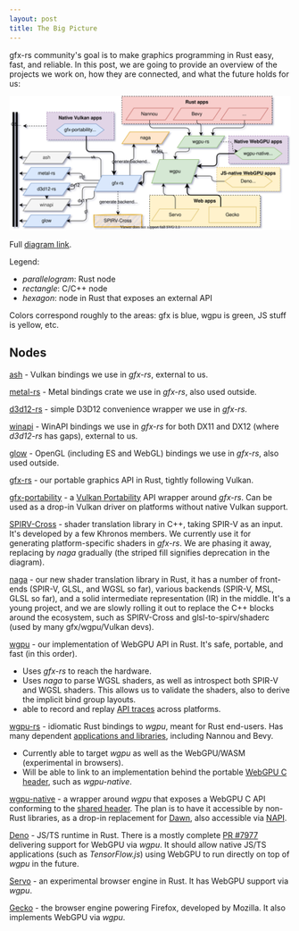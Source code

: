 ```yaml
---
layout: post
title: The Big Picture
---
```


gfx-rs community's goal is to make graphics programming in Rust easy, fast, and reliable.
In this post, we are going to provide an overview of the projects we work on, how they are connected, and what the future holds for us:

![big picture](/img/wgpu-big-picture.svg)

Full [diagram link](https://viewer.diagrams.net/?highlight=0000ff&edit=_blank&layers=1&nav=1&title=wgpu-big-picture#R7V1tk5s2EP41nmk%2F%2BAYk3vzxXtI0aZrenKe9Jl8yspExPQwuYJ%2Bvv77CIBskgTEGgdNeZjJICDB69tldrVZiBO9Xu%2FchWi9%2FDWzsjYBi70bwYQTARDPI%2F0nFW1qhQz2tcELXTqvUY8XU%2FQdnlUpWu3FtHBUaxkHgxe66WDkPfB%2FP40IdCsPgtdhsEXjFp66Rg7mK6Rx5fO2za8fLtNbSlWP9z9h1lvTJqpKdmaH5ixMGGz97nh%2F4OD2zQvQ2WdNoiezgNfc8%2BG4E78MgiNOj1e4ee0mv0h5Lr%2Fup5OzhJ4fYj%2Btc4H18dh6%2For9%2FHtvbr78%2Bxar2dTU2QXqbLfI2WV98nI59FLtb8h7KM569f%2Fw96eQ1QSJ9jfiN9trr0o3xdI3mSfmVCMYI3i3jlUdKKjm0UbTEdlZYuJ53H3hBuL8ULhYLMJ%2BT%2Bi0OY5cAceu5jk%2FOxUFyF5SV5uTdcJhcHvjxNHtycrsoDoMXnLuhbcwM3SBn%2BG7Jeip5Et6x%2FU8kGgcrHIdvpMmOSm8GWSbNwMjKr0fZUGndMicXtA5l4ugcbn3EhRxk0JwBk2FxMH3uHCOs2jo2W8RoYpgQtYWRUcRItQQY6QKMzBYwQr9vP8cPzz%2B9C55U7%2Bnbt1%2F86YexanCdj22iZbJiEMbLwAl85L071t4daz8FSa%2FuO%2B4vHMdvmZJEmzgoQoZ3bvwnOVay4y%2FJ8Y2elR52uVMPb1mhAHP6M5PfVqpJsqoo2IRzXCWXhhikEHupeBYUtaDHs0sfA5c8%2BgCuxmCr68U7xCh0cJxdxMB2%2BBUXsM0oZ9sfG%2B8F%2Bf81th3sHUUECNhmdsQ2MUYKhxFRhAO0VC30PmR0HYR87wNL0PtWV72vT7jeHwHDi5O%2BdLfk0EkOnzZRfEAkPTsL6UlaQ56fu6RV5Kw5rkCuA6DApAiUwCZBEU6dsQRYw7VJpJvDtz%2FpDZJC7qqkeLxsX6LXpYqOuumgCrmT9ouONfb2pKqdJjSaFxi%2Bi2CFpmRYb4CeQ1ath2sOyi8FJOvgWsnIk7jCuri2Dev%2B0tswRG%2B5BuvEUYkq3B1Gv3MjObY90Kvak4P0F7TqFEFZqqRELYBTeqGJDmpTlxhmr0LHSYnOGCOgMV50%2BkadedFwIllglBuzoHDUugJT1G6KNIkBtc3PINSUrond0FI1petV7btRU7oqSeqaCE9jUZXg4YBBeTg6H5cUDDCe308%2FlY0juMbRZr0mQDceiSQ98wnNsFcUBG4AyI42Vq5t76UsxJH7D5rt75eAmvGN3Fy%2FG%2BkPQpgrZZwbmBwC5NlTRplnUDpgUW5UMMl826bmhjYJFosId2JJ1FJZSMZwBZSMvzcBPTGO9uS9JQ1Ip%2B6OJynEr856kwM%2FvVkJ%2BtESrZNDAg7yPOwFTohWCYg4dMn7JcgXzz0eT9ydGMQu3B2mkyKCcaytY8vWRCEeC8yg0VKIBxqMU6kJQjxAZtBb12Sr8u4HORc4CzUVORyEr6BZbAj3hK8wqWzfja9Qy8bc4e1bTQvRo444xLo4HTGzdE2vFL36OkIDDEpqTR0BW9AR4kkXXa6OUEf1B5dHHXHmSLar2Zq6UZF0JNtbcItjZWKnxyEf1f%2FubbLGTEQLJzm74pvYJkvmW0ObbEoyytpVGWWDncUzqo2yzqp7Q4JR1jj639zcDIn6NUxtcgWlRCbbLWgDNv4i1fqKtQG8Cm0AJGkD%2Faq0ATurfEobsLMUUrSBzmmDz8j3g82VKYQW2A9Z5d07%2B4H0WchGkVYgKdJq1GT%2FMIL57BziqWA%2BnPQQzOfzsKY43AaDIj9ND%2Bo0I5UNzh3KvZHf5KF5%2FPD0x%2Fg%2BDKKz86%2F4vjMnMyWho%2BOhKMqoeUigLnGxohccz5dlMGFjD1MLYADGLYa9j8ro5E0ODR85aFg8yQAox7oNaNgwotk3NEB6ENsctJVU6w6ZBzYhCXlPVBAsdrCPQxQnicLJyhDs2%2FWnJ4l2w2HzRMnhTE9Skb98enJM5BIqVoHSdPQ03OlKICvxReK8lSAk3Sn7zWGRn3dE%2Fyd%2FtfC3Qn6V%2FBXt%2BdC5r8lKP2qYPF1K3dP22GibkuKBJoBa0btWGNesJG3x3AHwwTVknlM2AObaZ1OP3QbD%2BXV%2F9o56RoPkv1bmszfITYKTCbgy%2BssOiJ%2Fv6relMFr09Fs39o0UAqCrKmgCFJRBcD6Osn0ZMr3p7HwL9FYUq9jj4yHxW5xuIla9ktZTmd0sqBKyrz3OCztS64Ph6oQ1%2BZNqk8%2B219vVCGIR4%2FNfiMkXu5VSdEJtqhdFpoI%2FFTpBNY3B6wA%2BQ2EVe33qBXCVekHcUL9QMVwWR%2BehdRa7oaWeIWwthJF0Y27h2aKlSDozySFayyyMpGstRNKFvJMdVStQrJphbTLlUgKUTN8yaJpyd9RQ%2Beg5uSXy%2FpPUYtK4hLsLSU2ivo6czgZJXO0wUpDY0YlPexGGA97ooXUsutaONLQnTTvy0ws2tFXwv3bMhX%2F7W2KicCB8l9S6dNFHPccDSqYWH19D0XJIrFroyT8hq%2FZ%2Fo3Qxa64%2B%2FevGFxHt6yU1X0aT7Yyc74oMMIJuCRWB9Ag6mxinVU%2BpAeXC9hMZEXreODviaM9AIvR0qNXGBLyiXl2IXnZSek%2FW2pJhrQ9J37KsNT%2Fd7XjB65DMdT9OcO8ZxodXOCLzHs9f%2BFT8k73bQ%2Fa8rjLdWTfi0kYsU7ywQbSlCau2fPs22dqclPa7igsy5uk2VHv3MZ8dTwniuf5LVR%2BedBhyPSTaTJnWXZrzU8RHU5l%2BL0n5OXWfA6ay9g0GAlS5XL%2FfprXTAu2Q9OkxLfBk%2B%2F0%2B4FeWMGiU0blBRoFpQVh0V8CA3BXx60sPvhrN9vLUVPOcAOy%2BlDO7%2FAqeVvderD1San0j12YjJUU87i5VbGZl%2B45W3%2FGzoaKs58VunOyrhmau58alW%2BVw1%2F1AfpRy%2B%2Fjhx8ZJz9TILfEOETIw%2Fl9WexBBcL7rx%2B%2Ft3YcvqDIrNQ9fNejNGTT4oNp%2Bixb62ZDvEmspG77oJrMJW%2B%2BLvE3Z%2B2meMZ4ui8iZp0JyFXbosvUtVE3LXwR%2BGcj8xxQesB%2BUszXP7Y%2FTqye3pGGozhhxmaN6YaxswF%2BsEfLjJCm7yzU9GSrr7hs15S9VNMGuj9ZuKbmucWpLMCbkBKB2DK3ufqYN2EaKx%2B%2B4pQgfP5MH3%2F0L).

Legend:
  - _parallelogram_: Rust node
  - _rectangle_: C/C++ node
  - _hexagon_: node in Rust that exposes an external API

Colors correspond roughly to the areas: gfx is blue, wgpu is green, JS stuff is yellow, etc.

## Nodes

[ash](https://github.com/MaikKlein/ash/) - Vulkan bindings we use in _gfx-rs_, external to us.

[metal-rs](https://github.com/gfx-rs/metal-rs) - Metal bindings crate we use in _gfx-rs_, also used outside.

[d3d12-rs](https://github.com/gfx-rs/d3d12-rs) - simple D3D12 convenience wrapper we use in _gfx-rs_.

[winapi](https://github.com/retep998/winapi-rs) - WinAPI bindings we use in _gfx-rs_ for both DX11 and DX12 (where _d3d12-rs_ has gaps), external to us.

[glow](https://github.com/grovesNL/glow) - OpenGL (including ES and WebGL) bindings we use in _gfx-rs_, also used outside.

[gfx-rs](https://github.com/gfx-rs/gfx) - our portable graphics API in Rust, tightly following Vulkan.

[gfx-portability](https://github.com/gfx-rs/portability) - a [Vulkan Portability](https://www.khronos.org/blog/fighting-fragmentation-vulkan-portability-extension-released-implementations-shipping) API wrapper around _gfx-rs_. Can be used as a drop-in Vulkan driver on platforms without native Vulkan support.

[SPIRV-Cross](https://github.com/KhronosGroup/SPIRV-Cross) - shader translation library in C++, taking SPIR-V as an input.  It's developed by a few Khronos members. We currently use it for generating platform-specific shaders in _gfx-rs_. We are phasing it away, replacing by _naga_ gradually (the striped fill signifies deprecation in the diagram).

[naga](https://github.com/gfx-rs/naga) - our new shader translation library in Rust, it has a number of front-ends (SPIR-V, GLSL, and WGSL so far), various backends (SPIR-V, MSL, GLSL so far), and a solid intermediate representation (IR) in the middle. It's a young project, and we are slowly rolling it out to replace the C++ blocks around the ecosystem, such as SPIRV-Cross and glsl-to-spirv/shaderc (used by many gfx/wgpu/Vulkan devs).

[wgpu](https://github.com/gfx-rs/wgpu) - our implementation of WebGPU API in Rust. It's safe, portable, and fast (in this order).
  - Uses _gfx-rs_ to reach the hardware.
  - Uses _naga_ to parse WGSL shaders, as well as introspect both SPIR-V and WGSL shaders. This allows us to validate the shaders, also to derive the implicit bind group layouts.
  - able to record and replay [API traces](http://kvark.github.io/wgpu/debug/test/ron/2020/07/18/wgpu-api-tracing.html) across platforms.

[wgpu-rs](https://github.com/gfx-rs/wgpu-rs) - idiomatic Rust bindings to _wgpu_, meant for Rust end-users. Has many dependent [applications and libraries](https://github.com/gfx-rs/wgpu-rs/wiki/Applications-and-Libraries), including Nannou and Bevy.
  - Currently able to target _wgpu_ as well as the WebGPU/WASM (experimental in browsers).
  - Will be able to link to an implementation behind the portable [WebGPU C header](https://github.com/webgpu-native/webgpu-headers), such as _wgpu-native_.

[wgpu-native](https://githubb.com/gfx-rs/wgpu-native) - a wrapper around _wgpu_ that exposes a WebGPU C API conforming to the [shared header](https://github.com/webgpu-native/webgpu-headers). The plan is to have it accessible by non-Rust libraries, as a drop-in replacement for [Dawn](https://dawn.googlesource.com/dawn), also accessible via [NAPI](https://nodejs.org/api/n-api.html).

[Deno](https://github.com/denoland/deno) - JS/TS runtime in Rust. There is a mostly complete [PR #7977](https://github.com/denoland/deno/pull/7977) delivering support for WebGPU via _wgpu_. It should allow native JS/TS applications (such as  _TensorFlow.js_) using WebGPU to run directly on top of _wgpu_ in the future.

[Servo](https://github.com/servo/servo) - an experimental browser engine in Rust. It has WebGPU support via _wgpu_.

[Gecko](https://developer.mozilla.org/en-US/docs/Mozilla/Gecko) - the browser engine powering Firefox, developed by Mozilla. It also implements WebGPU via _wgpu_.
